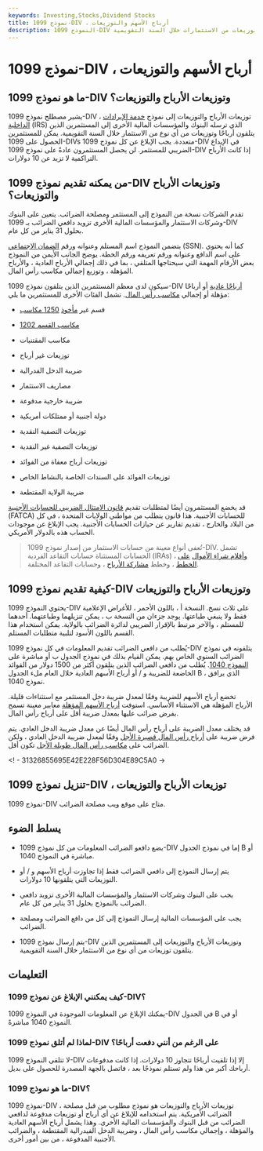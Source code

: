 ```yaml
---
keywords: Investing,Stocks,Dividend Stocks
title: نموذج 1099-DIV ، أرباح الأسهم والتوزيعات
description: النموذج 1099-DIV هو نموذج مصلحة الضرائب ترسله البنوك والمؤسسات المالية الأخرى إلى المستثمرين الذين يتلقون أرباحًا وتوزيعات من الاستثمارات خلال السنة التقويمية.
---
```


# نموذج 1099-DIV ، أرباح الأسهم والتوزيعات
## ما هو نموذج 1099-DIV وتوزيعات الأرباح والتوزيعات؟

يشير مصطلح نموذج 1099-DIV ، توزيعات الأرباح والتوزيعات إلى نموذج [خدمة الإيرادات الداخلية](/irs) (IRS) الذي ترسله البنوك والمؤسسات المالية الأخرى إلى المستثمرين الذين يتلقون أرباحًا وتوزيعات من أي نوع من الاستثمار خلال السنة التقويمية. يمكن للمستثمرين الحصول على 1099-DIVs متعددة. يجب الإبلاغ عن كل نموذج 1099-DIV في الإيداع الضريبي للمستثمر. لن يحصل المستثمرون عادةً على نموذج 1099-DIV إذا كانت الأرباح التراكمية لا تزيد عن 10 دولارات.

## من يمكنه تقديم نموذج 1099-DIV وتوزيعات الأرباح والتوزيعات؟

تقدم الشركات نسخة من النموذج إلى المستثمر ومصلحة الضرائب. يتعين على البنوك وشركات الاستثمار والمؤسسات المالية الأخرى تزويد دافعي الضرائب بـ 1099-DIV بحلول 31 يناير من كل عام.

يتضمن النموذج اسم المستلم وعنوانه ورقم [الضمان الاجتماعي](/ssn) (SSN). كما أنه يحتوي على اسم الدافع وعنوانه ورقم تعريفه ورقم الخطة. يوضح الجانب الأيمن من النموذج بعض الأرقام المهمة التي سيحتاجها المتلقي ، بما في ذلك إجمالي الأرباح العادية ، والأرباح المؤهلة ، وتوزيع إجمالي مكاسب رأس المال.

سيكون لدى معظم المستثمرين الذين يتلقون نموذج 1099-DIV [أرباحًا عادية](/ordinary-dividends) أو أرباحًا مؤهلة أو إجمالي [مكاسب رأس المال](/capitalgain). تشمل الفئات الأخرى للمستثمرين ما يلي:

- قسم غير [مأخوذ](/unrecaptured-1250-gain) [1250 مكاسب](/unrecaptured-1250-gain)

- [مكاسب القسم 1202](/section-1202)

- مكاسب المقتنيات

- توزيعات غير أرباح

- ضريبة الدخل الفدرالية

- مصاريف الاستثمار

- ضريبة خارجية مدفوعة

- دولة أجنبية أو ممتلكات أمريكية

- توزيعات التصفية النقدية

- توزيعات التصفية غير النقدية

- توزيعات أرباح معفاة من الفوائد

- توزيعات الفوائد على السندات الخاصة بالنشاط الخاص

- ضريبة الولاية المقتطعة

قد يخضع المستثمرون أيضًا لمتطلبات تقديم [قانون الامتثال الضريبي للحسابات الأجنبية](/foreign-account-tax-compliance-act-fatca) (FATCA) للحسابات الأجنبية. هذا قانون يتطلب من مواطني الولايات المتحدة ، في كل من البلاد والخارج ، تقديم تقارير عن حيازات الحسابات الأجنبية. يجب الإبلاغ عن موجودات الحساب هذه بالدولار الأمريكي.

> تُعفى أنواع معينة من حسابات الاستثمار من إصدار نموذج 1099-DIV. تشمل الحسابات المستثناة حسابات التقاعد الفردية (IRAs) ، [وأقلام شراء الأموال](/moneypurchasepensionplan) [على الخطط](/moneypurchasepensionplan) ، وخطط [مشاركة الأرباح](/profitsharingplan) ، وحسابات التقاعد المختلفة.

>

>

>

## كيفية تقديم نموذج 1099-DIV وتوزيعات الأرباح والتوزيعات

يحتوي النموذج 1099-DIV على ثلاث نسخ. النسخة أ ، باللون الأحمر ، للأغراض الإعلامية فقط ولا ينبغي طباعتها. يوجد جزءان من النسخة ب ، يمكن تنزيلهما وطباعتهما. أحدهما للمستلم ، والآخر مرتبط بالإقرار الضريبي لدائرة الضرائب بالولاية. يمكن استخدام هذا القسم باللون الأسود لتلبية متطلبات المستلم.

يُطلب من دافعي الضرائب تقديم المعلومات في كل نموذج 1099-DIV يتلقونه في نموذج الضرائب السنوي الخاص بهم. يمكن القيام بذلك في نموذج الجدول ب أو مباشرة على [النموذج 1040](/1040). يُطلب من دافعي الضرائب الذين يتلقون أكثر من 1500 دولار من الفوائد الخاضعة للضريبة و / أو أرباح الأسهم العادية خلال العام ملء الجدول B ، الذي يرافق نموذج 1040.

تخضع أرباح الأسهم للضريبة وفقًا لمعدل ضريبة دخل المستثمر مع استثناءات قليلة. الأرباح المؤهلة هي الاستثناء الأساسي. استوفت [أرباح الأسهم المؤهلة](/qualifieddividend) معايير معينة تسمح بفرض ضرائب عليها بمعدل ضريبة أقل على أرباح رأس المال.

قد يختلف معدل الضريبة على أرباح رأس المال أيضًا عن معدل ضريبة الدخل العادي. يتم فرض ضريبة على [أرباح رأس المال قصيرة الأجل](/short-term-gain) وفقًا لمعدل ضريبة الدخل العادي ، ولكن الضرائب على [مكاسب رأس المال طويلة الأجل](/long-term_capital_gain_loss) تكون أقل.

<! - 31326855695E42E228F56D304E89C5A0 ->

## تنزيل نموذج 1099-DIV ، توزيعات الأرباح والتوزيعات

نموذج 1099-DIV متاح على موقع ويب مصلحة الضرائب.

## يسلط الضوء

- يضع دافعو الضرائب المعلومات من كل نموذج 1099-DIV إما في نموذج الجدول B أو مباشرة في النموذج 1040.

- يتم إرسال النموذج إلى دافعي الضرائب فقط إذا تجاوزت أرباح الأسهم و / أو التوزيعات التي يتلقونها 10 دولارات.

- يجب على البنوك وشركات الاستثمار والمؤسسات المالية الأخرى تزويد دافعي الضرائب بالنموذج بحلول 31 يناير من كل عام.

- يجب على المؤسسات المالية إرسال النموذج إلى كل من دافع الضرائب ومصلحة الضرائب.

- يتم إرسال نموذج 1099-DIV وتوزيعات الأرباح والتوزيعات إلى المستثمرين الذين يتلقون توزيعات من أي نوع من الاستثمار خلال السنة التقويمية.

## التعليمات

### كيف يمكنني الإبلاغ عن نموذج 1099-DIV؟

يمكنك الإبلاغ عن المعلومات الموجودة في النموذج 1099-DIV في الجدول B أو في النموذج 1040 مباشرةً.

### لماذا لم أتلق نموذج 1099-DIV على الرغم من أنني دفعت أرباحًا؟

لا تتلقى النموذج 1099-DIV إلا إذا تلقيت أرباحًا تتجاوز 10 دولارات. إذا كانت مدفوعات أرباحك أكبر من هذا ولم تستلم نموذجًا بعد ، فاتصل بالجهة المصدرة للحصول على بديل.

### ما هو نموذج 1099-DIV؟

نموذج 1099-DIV ، توزيعات الأرباح والتوزيعات هو نموذج مطلوب من قبل مصلحة الضرائب الأمريكية. يتم استخدامه للإبلاغ عن أي أرباح أو توزيعات مدفوعة لدافعي الضرائب من قبل البنوك والمؤسسات المالية الأخرى. وهذا يشمل أرباح الأسهم العادية والمؤهلة ، وإجمالي مكاسب رأس المال ، وضريبة الدخل الفيدرالية المقتطعة ، والضرائب الأجنبية المدفوعة ، من بين أمور أخرى.

